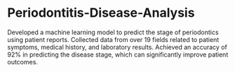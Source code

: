 # Periodontitis-Disease-Analysis
 Developed a machine learning model to predict the stage of periodontics using patient reports. Collected data from over 19 fields related to patient symptoms, medical history, and laboratory results.  Achieved an accuracy of 92% in predicting the disease stage, which can significantly improve patient outcomes.
